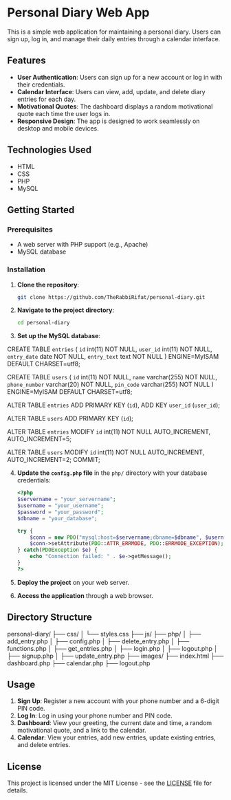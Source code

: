 # Personal Diary Web App

This is a simple web application for maintaining a personal diary. Users can sign up, log in, and manage their daily entries through a calendar interface.

## Features

- **User Authentication**: Users can sign up for a new account or log in with their credentials.
- **Calendar Interface**: Users can view, add, update, and delete diary entries for each day.
- **Motivational Quotes**: The dashboard displays a random motivational quote each time the user logs in.
- **Responsive Design**: The app is designed to work seamlessly on desktop and mobile devices.

## Technologies Used

- HTML
- CSS
- PHP
- MySQL

## Getting Started

### Prerequisites

- A web server with PHP support (e.g., Apache)
- MySQL database

### Installation

1. **Clone the repository**:
    ```bash
    git clone https://github.com/TheRabbiRifat/personal-diary.git
    ```

2. **Navigate to the project directory**:
    ```bash
    cd personal-diary
    ```

3. **Set up the MySQL database**:
   



CREATE TABLE `entries` (
  `id` int(11) NOT NULL,
  `user_id` int(11) NOT NULL,
  `entry_date` date NOT NULL,
  `entry_text` text NOT NULL
) ENGINE=MyISAM DEFAULT CHARSET=utf8;

CREATE TABLE `users` (
  `id` int(11) NOT NULL,
  `name` varchar(255) NOT NULL,
  `phone_number` varchar(20) NOT NULL,
  `pin_code` varchar(255) NOT NULL
) ENGINE=MyISAM DEFAULT CHARSET=utf8;

ALTER TABLE `entries`
  ADD PRIMARY KEY (`id`),
  ADD KEY `user_id` (`user_id`);
  
ALTER TABLE `users`
  ADD PRIMARY KEY (`id`);

ALTER TABLE `entries`
  MODIFY `id` int(11) NOT NULL AUTO_INCREMENT, AUTO_INCREMENT=5;

ALTER TABLE `users`
  MODIFY `id` int(11) NOT NULL AUTO_INCREMENT, AUTO_INCREMENT=2;
COMMIT;



4. **Update the `config.php` file** in the `php/` directory with your database credentials:
    ```php
    <?php
    $servername = "your_servername";
    $username = "your_username";
    $password = "your_password";
    $dbname = "your_database";

    try {
        $conn = new PDO("mysql:host=$servername;dbname=$dbname", $username, $password);
        $conn->setAttribute(PDO::ATTR_ERRMODE, PDO::ERRMODE_EXCEPTION);
    } catch(PDOException $e) {
        echo "Connection failed: " . $e->getMessage();
    }
    ?>
    ```

5. **Deploy the project** on your web server.

6. **Access the application** through a web browser.

## Directory Structure

personal-diary/
├── css/
│ └── styles.css
├── js/
├── php/
│ ├── add_entry.php
│ ├── config.php
│ ├── delete_entry.php
│ ├── functions.php
│ ├── get_entries.php
│ ├── login.php
│ ├── logout.php
│ ├── signup.php
│ ├── update_entry.php
├── images/
├── index.html
├── dashboard.php
├── calendar.php
├── logout.php



## Usage

1. **Sign Up**: Register a new account with your phone number and a 6-digit PIN code.
2. **Log In**: Log in using your phone number and PIN code.
3. **Dashboard**: View your greeting, the current date and time, a random motivational quote, and a link to the calendar.
4. **Calendar**: View your entries, add new entries, update existing entries, and delete entries.

## License

This project is licensed under the MIT License - see the [LICENSE](LICENSE) file for details.
